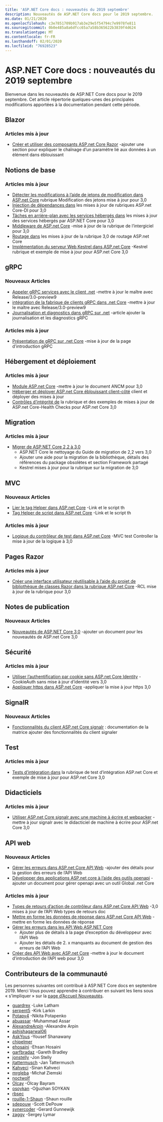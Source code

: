 ```yaml
---
title: 'ASP.NET Core docs : nouveautés du 2019 septembre'
description: Nouveautés de ASP.NET Core docs pour le 2019 septembre.
ms.date: 01/21/2020
ms.openlocfilehash: c3e7851709b917ab3e29e5f54794c7e9978fe811
ms.sourcegitcommit: 0b0e485a8a6dfcc65a7a58b365622b3839f4d624
ms.translationtype: MT
ms.contentlocale: fr-FR
ms.lasthandoff: 02/01/2020
ms.locfileid: "76928523"
---
```

# <a name="aspnet-core-docs-whats-new-for-september-2019"></a>ASP.NET Core docs : nouveautés du 2019 septembre

Bienvenue dans les nouveautés de ASP.NET Core docs pour le 2019 septembre. Cet article répertorie quelques-unes des principales modifications apportées à la documentation pendant cette période.

## <a name="blazor"></a>Blazor

### <a name="updated-articles"></a>Articles mis à jour

- [Créer et utiliser des composants ASP.net Core Razor](../blazor/components.md) -ajouter une section pour expliquer le chaînage d’un paramètre lié aux données à un élément dans éblouissant

## <a name="fundamentals"></a>Notions de base

### <a name="updated-articles"></a>Articles mis à jour

- [Détecter les modifications à l’aide de jetons de modification dans ASP.net Core](../fundamentals/change-tokens.md) rubrique Modification des jetons mise à jour pour 3,0
- [Injection de dépendances dans](../fundamentals/dependency-injection.md) les mises à jour de rubriques ASP.net Core-DI pour 3,0
- [Tâches en arrière-plan avec les services hébergés dans](../fundamentals/host/hosted-services.md) les mises à jour des services hébergés par ASP.NET Core pour 3,0
- [Middleware de ASP.net Core](../fundamentals/middleware/index.md) -mise à jour de la rubrique de l’intergiciel pour 3,0
- [Routage dans](../fundamentals/routing.md) les mises à jour de la rubrique 3,0 de routage ASP.net Core
- [Implémentation du serveur Web Kestrel dans ASP.net Core](../fundamentals/servers/kestrel.md) -Kestrel rubrique et exemple de mise à jour pour ASP.net Core 3,0

## <a name="grpc"></a>gRPC

### <a name="new-articles"></a>Nouveaux Articles

- [Appeler gRPC services avec le client .net](../grpc/client.md) -mettre à jour le maître avec Release/3.0-preview9
- [intégration de la fabrique de clients gRPC dans .net Core](../grpc/clientfactory.md) -mettre à jour le maître avec Release/3.0-preview9
- [Journalisation et diagnostics dans gRPC sur .net](../grpc/diagnostics.md) -article ajouter la journalisation et les diagnostics gRPC

### <a name="updated-articles"></a>Articles mis à jour

- [Présentation de gRPC sur .net Core](../grpc/index.md) -mise à jour de la page d’introduction gRPC

## <a name="hosting-and-deployment"></a>Hébergement et déploiement

### <a name="updated-articles"></a>Articles mis à jour

- [Module ASP.net Core](../host-and-deploy/aspnet-core-module.md) -mettre à jour le document ANCM pour 3,0
- [Héberger et déployer ASP.net Core éblouissant client-côté](../host-and-deploy/blazor/webassembly.md) client et déployer des mises à jour
- [Contrôles d’intégrité de](../host-and-deploy/health-checks.md) la rubrique et des exemples de mises à jour de ASP.net Core-Health Checks pour ASP.net Core 3,0

## <a name="migration"></a>Migration

### <a name="updated-articles"></a>Articles mis à jour

- [Migrer de ASP.NET Core 2,2 à 3,0](../migration/22-to-30.md)
  - ASP.NET Core le nettoyage du Guide de migration de 2,2 vers 3,0
  - Ajouter une aide pour la migration de la bibliothèque, détails des références du package obsolètes et section Framework partagé
  - Kestrel mises à jour pour la rubrique sur la migration de 3,0

## <a name="mvc"></a>MVC

### <a name="new-articles"></a>Nouveaux Articles

- [Lier le tag Helper dans ASP.net Core](../mvc/views/tag-helpers/built-in/link-tag-helper.md) -Link et le script th
- [Tag Helper de script dans ASP.net Core](../mvc/views/tag-helpers/built-in/script-tag-helper.md) -Link et le script th

### <a name="updated-articles"></a>Articles mis à jour

- [Logique du contrôleur de test dans ASP.net Core](../mvc/controllers/testing.md) -MVC test Controller la mise à jour de la logique à 3,0

## <a name="razor-pages"></a>Pages Razor

### <a name="updated-articles"></a>Articles mis à jour

- [Créer une interface utilisateur réutilisable à l’aide du projet de bibliothèque de classes Razor dans la rubrique ASP.net Core](../razor-pages/ui-class.md) -RCL mise à jour de la rubrique pour 3,0

## <a name="release-notes"></a>Notes de publication

### <a name="new-articles"></a>Nouveaux Articles

- [Nouveautés de ASP.NET Core 3,0](../release-notes/aspnetcore-3.0.md) -ajouter un document pour les nouveautés de ASP.net Core 3,0

## <a name="security"></a>Sécurité

### <a name="updated-articles"></a>Articles mis à jour

- [Utiliser l’authentification par cookie sans ASP.net Core Identity](../security/authentication/cookie.md) -CookieAuth sans mise à jour d’identité vers 3,0
- [Appliquer https dans ASP.net Core](../security/enforcing-ssl.md) -appliquer la mise à jour https 3,0

## <a name="signalr"></a>SignalR

### <a name="new-articles"></a>Nouveaux Articles

- [Fonctionnalités du client ASP.net Core signalr](../signalr/client-features.md) : documentation de la matrice ajouter des fonctionnalités du client signaler

## <a name="testing"></a>Test

### <a name="updated-articles"></a>Articles mis à jour

- [Tests d’intégration dans](../test/integration-tests.md) la rubrique de test d’intégration ASP.net Core et exemple de mise à jour pour ASP.net Core 3,0

## <a name="tutorials"></a>Didacticiels

### <a name="updated-articles"></a>Articles mis à jour

- [Utiliser ASP.net Core signalr avec une machine à écrire et webpacker](../tutorials/signalr-typescript-webpack.md) -mettre à jour signalr avec le didacticiel de machine à écrire pour ASP.net Core 3,0

## <a name="web-api"></a>API web

### <a name="new-articles"></a>Nouveaux Articles

- [Gérer les erreurs dans ASP.net Core API Web](../web-api/handle-errors.md) -ajouter des détails pour la gestion des erreurs de l’API Web
- [Développer des applications ASP.net core à l’aide des outils openapi](../web-api/microsoft.dotnet-openapi.md) -ajouter un document pour gérer openapi avec un outil Global .net Core

### <a name="updated-articles"></a>Articles mis à jour

- [Types de retours d’action de contrôleur dans ASP.net Core API Web](../web-api/action-return-types.md) -3,0 mises à jour de l’API Web types de retours doc
- [Mettre en forme les données de réponse dans ASP.net Core API Web](../web-api/advanced/formatting.md) -mettre en forme les données de réponse
- [Gérer les erreurs dans les API Web ASP.NET Core](../web-api/handle-errors.md)
  - Ajouter plus de détails à la page d’exception du développeur avec l’API Web
  - Ajouter les détails de 2. x manquants au document de gestion des erreurs de l’API Web
- [Créer des API Web avec ASP.net Core](../web-api/index.md) -mettre à jour le document d’introduction de l’API web pour 3,0

## <a name="community-contributors"></a>Contributeurs de la communauté

Les personnes suivantes ont contribué à ASP.NET Core docs en septembre 2019. Merci Vous pouvez apprendre à contribuer en suivant les liens sous « s’impliquer » sur la [page d’Accueil Nouveautés](index.yml).

- [guardrex](https://github.com/guardrex) -Luke Latham
- [serpent5](https://github.com/serpent5) -Kirk Larkin
- [Potapy4](https://github.com/Potapy4) -Nikita Potapenko
- [abuassar](https://github.com/abuassar) -Muhammad Assar
- [AlexandreArpin](https://github.com/AlexandreArpin) -Alexandre Arpin
- [ashishagarwal06](https://github.com/ashishagarwal06) 
- [AskYous](https://github.com/AskYous) -Yousef Shanawany
- [chipelmer](https://github.com/chipelmer) 
- [ehosaini](https://github.com/ehosaini) -Ehsan Hosaini
- [garfbradaz](https://github.com/garfbradaz) -Gareth Bradley
- [jonstelly](https://github.com/jonstelly) -Jon Stelly
- [jtattermusch](https://github.com/jtattermusch) -Jan Tattermusch
- [Kahveci](https://github.com/kahveci) -Sinan Kahveci
- [mrgleba](https://github.com/mrgleba) -Michał Ziemski
- [noctwolf](https://github.com/noctwolf) 
- [Olcay](https://github.com/olcay) -Olcay Bayram
- [osoykan](https://github.com/osoykan) -Oğuzhan SOYKAN
- [rbsec](https://github.com/rbsec) 
- [rouille-1-Shaun](https://github.com/rusty-1-shaun) -Shaun rouille
- [sdepouw](https://github.com/sdepouw) -Scott DePouw
- [synercoder](https://github.com/synercoder) -Gerard Gunnewijk
- [zaggy](https://github.com/zaggy) -Sergey Lymar
